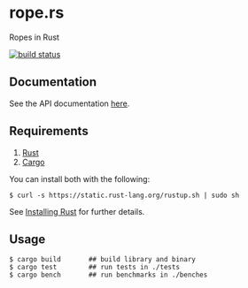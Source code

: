 # rope.rs

Ropes in Rust

[![build status](https://api.travis-ci.org/darinmorrison/rope.rs.svg?branch=master)](https://travis-ci.org/darinmorrison/rope.rs)

## Documentation

See the API documentation [here](http://darinmorrison.github.io/rope.rs/doc/rope/).

## Requirements

1.   [Rust](http://www.rust-lang.org/)
2.   [Cargo](http://crates.io/)

You can install both with the following:

```
$ curl -s https://static.rust-lang.org/rustup.sh | sudo sh
```

See [Installing Rust](http://doc.rust-lang.org/guide.html#installing-rust) for further details.

## Usage

```
$ cargo build       ## build library and binary
$ cargo test        ## run tests in ./tests
$ cargo bench       ## run benchmarks in ./benches
```
